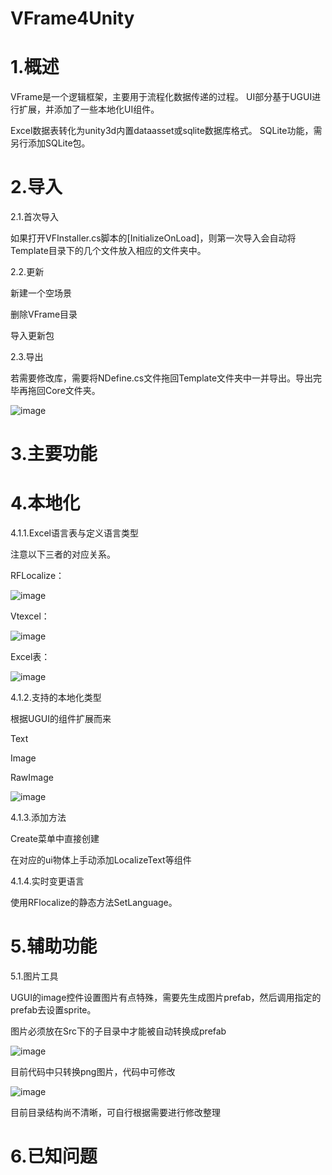 # VFrame4Unity
# 1.概述

VFrame是一个逻辑框架，主要用于流程化数据传递的过程。
UI部分基于UGUI进行扩展，并添加了一些本地化UI组件。

Excel数据表转化为unity3d内置dataasset或sqlite数据库格式。
SQLite功能，需另行添加SQLite包。


# 2.导入

2.1.首次导入

如果打开VFInstaller.cs脚本的[InitializeOnLoad]，则第一次导入会自动将Template目录下的几个文件放入相应的文件夹中。    

2.2.更新

新建一个空场景

删除VFrame目录

导入更新包

2.3.导出

若需要修改库，需要将NDefine.cs文件拖回Template文件夹中一并导出。导出完毕再拖回Core文件夹。

![image](https://github.com/vico-zan/Images/blob/master/img1.png?raw=true)

# 3.主要功能

# 4.本地化

4.1.1.Excel语言表与定义语言类型

注意以下三者的对应关系。

RFLocalize：

![image](https://github.com/vico-zan/Images/blob/master/img3.png?raw=true)

Vtexcel：

![image](https://github.com/vico-zan/Images/blob/master/img8.png?raw=true)

Excel表：

![image](https://github.com/vico-zan/Images/blob/master/img4.png?raw=true)

4.1.2.支持的本地化类型

根据UGUI的组件扩展而来

Text

Image

RawImage

![image](https://github.com/vico-zan/Images/blob/master/img5.png?raw=true)

4.1.3.添加方法

Create菜单中直接创建

在对应的ui物体上手动添加LocalizeText等组件

4.1.4.实时变更语言

使用RFlocalize的静态方法SetLanguage。


# 5.辅助功能

5.1.图片工具

UGUI的image控件设置图片有点特殊，需要先生成图片prefab，然后调用指定的prefab去设置sprite。

图片必须放在Src下的子目录中才能被自动转换成prefab

![image](https://github.com/vico-zan/Images/blob/master/img6.png?raw=true)

目前代码中只转换png图片，代码中可修改

![image](https://github.com/vico-zan/Images/blob/master/img7.png?raw=true)

目前目录结构尚不清晰，可自行根据需要进行修改整理


# 6.已知问题
